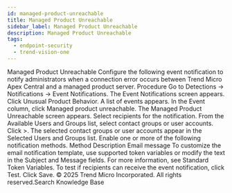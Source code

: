 ```yaml
---
id: managed-product-unreachable
title: Managed Product Unreachable
sidebar_label: Managed Product Unreachable
description: Managed Product Unreachable
tags:
  - endpoint-security
  - trend-vision-one
---
```


 Managed Product Unreachable Configure the following event notification to notify administrators when a connection error occurs between Trend Micro Apex Central and a managed product server. Procedure Go to Detections → Notifications → Event Notifications. The Event Notifications screen appears. Click Unusual Product Behavior. A list of events appears. In the Event column, click Managed product unreachable. The Managed Product Unreachable screen appears. Select recipients for the notification. From the Available Users and Groups list, select contact groups or user accounts. Click >. The selected contact groups or user accounts appear in the Selected Users and Groups list. Enable one or more of the following notification methods. Method Description Email message To customize the email notification template, use supported token variables or modify the text in the Subject and Message fields. For more information, see Standard Token Variables. To test if recipients can receive the event notification, click Test. Click Save. © 2025 Trend Micro Incorporated. All rights reserved.Search Knowledge Base